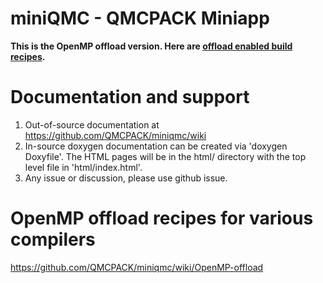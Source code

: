 # miniQMC - QMCPACK Miniapp

**This is the OpenMP offload version. Here are [offload enabled build recipes](https://github.com/QMCPACK/miniqmc/wiki/OpenMP-offload#build-recipes).**

# Documentation and support
1. Out-of-source documentation at https://github.com/QMCPACK/miniqmc/wiki
2. In-source doxygen documentation can be created via 'doxygen Doxyfile'. The
HTML pages will be in the html/ directory with the top level file in
'html/index.html'.
3. Any issue or discussion, please use github issue.

# OpenMP offload recipes for various compilers
https://github.com/QMCPACK/miniqmc/wiki/OpenMP-offload
